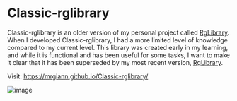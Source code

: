 # Classic-rglibrary

Classic-rglibrary is an older version of my personal project called <a href="https://rglibrary.netlify.app/">RgLibrary</a>. When I developed Classic-rglibrary, I had a more limited level of knowledge compared to my current level. This library was created early in my learning, and while it is functional and has been useful for some tasks, I want to make it clear that it has been superseded by my most recent version, <a href="https://rglibrary.netlify.app/">RgLibrary</a>.

Visit: https://mrgiann.github.io/Classic-rglibrary/

![image](https://github.com/mrgiann/Classic-rglibrary/assets/82038942/9799aecf-2a1c-4001-8fb0-aa770bfac14b)
